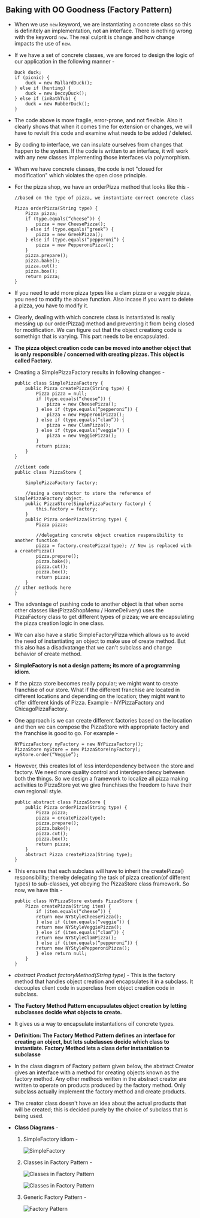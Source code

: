 ## Baking with OO Goodness (Factory Pattern)

* When we use `new` keyword, we are instantiating a concrete class so this is definitely an implementation, not an interface. There is nothing wrong with the keyword `new`. The real culprit is change and how change impacts the use of `new`.
* If we have a set of concrete classes, we are forced to design the logic of our application in the following manner - 

    ```
    Duck duck;
    if (picnic) {
        duck = new MallardDuck();
    } else if (hunting) {       
        duck = new DecoyDuck();
    } else if (inBathTub) {
        duck = new RubberDuck();
    }   
    ```
* The code above is more fragile, error-prone, and not flexible. Also it clearly shows that when it comes time for extension or changes, we will have to revisit this code and examine what needs to be added / deleted.
* By coding to interface, we can insulate ourselves from changes that happen to the system. If the code is written to an interface, it will work with any new classes implementing those interfaces via polymorphism.
* When we have concrete classes, the code is not "closed for modification" which violates the open close principle.
* For the pizza shop, we have an orderPizza method that looks like this - 
    ```
    //based on the type of pizza, we instantiate correct concrete class

    Pizza orderPizza(String type) {
        Pizza pizza;
        if (type.equals(“cheese”)) {
            pizza = new CheesePizza();
        } else if (type.equals(“greek”) {
            pizza = new GreekPizza();
        } else if (type.equals(“pepperoni”) {
            pizza = new PepperoniPizza();
        }
        pizza.prepare();
        pizza.bake();
        pizza.cut();
        pizza.box();
        return pizza;
    }
    ```
* If you need to add more pizza types like a clam pizza or a veggie pizza, you need to modify the above function. Also incase if you want to delete a pizza, you have to modify it.
* Clearly, dealing with which concrete class is instantiated is really messing up our orderPizza() method and preventing it from being closed for modification. We can figure out that the object creationg code is somethign that is varying. This part needs to be encapsulated.
* **The pizza object creation code can be moved into another object that is only responsible / concerned with creating pizzas. This object is called Factory.**
* Creating a SimplePizzaFactory results in following changes -
    ```
    public class SimplePizzaFactory {
        public Pizza createPizza(String type) {
            Pizza pizza = null;
            if (type.equals(“cheese”)) {
                pizza = new CheesePizza();
            } else if (type.equals(“pepperoni”)) {
                pizza = new PepperoniPizza();
            } else if (type.equals(“clam”)) {
                pizza = new ClamPizza();
            } else if (type.equals(“veggie”)) {
                pizza = new VeggiePizza();
            }
            return pizza;
        }
    }

    //client code
    public class PizzaStore {
        
        SimplePizzaFactory factory;
        
        //using a constructor to store the reference of SimplePizzaFactory object.
        public PizzaStore(SimplePizzaFactory factory) {
            this.factory = factory;
        }
        public Pizza orderPizza(String type) {
            Pizza pizza;

            //delegating concrete object creation responsibility to another function
            pizza = factory.createPizza(type); // New is replaced with a createPizza()
            pizza.prepare();
            pizza.bake();
            pizza.cut();
            pizza.box();
            return pizza;
        }
    // other methods here
    }
    ```
* The advantage of pushing code to another object is that when some other classes like(PizzaShopMenu / HomeDelivery) uses the PizzaFactory class to get different types of pizzas; we are encapsulating the pizza creation logic in one class. 
* We can also have a static SimpleFactoryPizza which allows us to avoid the need of instantiating an object to make use of create method. But this also has a disadvatange that we can't subclass and change behavior of create method.
* **SimpleFactory is not a design pattern; its more of a programming idiom**.
* If the pizza store becomes really popular; we might want to create franchise of our store. What if the different franchise are located in different locations and depending on the location; they might want to offer different kinds of Pizza. Example - NYPizzaFactory and ChicagoPizzaFactory.
* One approach is we can create different factories based on the location and then we can compose the PizzaStore with appropriate factory and the franchise is good to go. For example -
    ```
    NYPizzaFactory nyFactory = new NYPizzaFactory();
    PizzaStore nyStore = new PizzaStore(nyFactory);
    nyStore.order(“Veggie”);
    ```
* However, this creates lot of less interdependency between the store and factory. We need more quality control and interdependency between both the things. So we design a framework to localize all pizza making activities to PizzaStore yet we give franchises the freedom to have their own regionall style.
    ```
    public abstract class PizzaStore {
        public Pizza orderPizza(String type) {
            Pizza pizza;
            pizza = createPizza(type);
            pizza.prepare();
            pizza.bake();
            pizza.cut();
            pizza.box();
            return pizza;
        }
        abstract Pizza createPizza(String type); 
    }
    ```
* This ensures that each subclass will have to inherit the createPizza() responsibility; thereby delegating the task of pizza creation(of different types) to sub-classes, yet obeying the PizzaStore class framework. So now, we have this -

    ```
    public class NYPizzaStore extends PizzaStore {
        Pizza createPizza(String item) {
            if (item.equals(“cheese”)) {
            return new NYStyleCheesePizza();
            } else if (item.equals(“veggie”)) {
            return new NYStyleVeggiePizza();
            } else if (item.equals(“clam”)) {
            return new NYStyleClamPizza();
            } else if (item.equals(“pepperoni”)) {
            return new NYStylePepperoniPizza();
            } else return null;
        }
    }
    ```

* *abstract Product factoryMethod(String type)* - This is the factory method that handles object creation and encapsulates it in a subclass. It decouples client code in superclass from object creation code in subclass.
* **The Factory Method Pattern encapsulates object creation by letting subclasses decide what objects to create.**
*  It gives us a way to encapsulate instantations oif concrete types. 
* **Definition: The Factory Method Pattern defines an interface for creating an object, but lets subclasses decide which class to instantiate. Factory Method lets a class defer instantiation to subclasse** 
* In the class diagram of Factory pattern given below, the abstract Creator gives an interface with a method for creating objects known as the factory method. Any other methods written in the abstract creator are written to operate on products produced by the factory method. Only subclass actually implement the factory method and create products.
* The creator class doesn't have an idea about the actual products that will be created; this is decided purely by the choice of subclass that is being used. 


* **Class Diagrams** -
  1. SimpleFactory idiom - 

        ![SimpleFactory](../assets/SimpleFactoryIdiom.png)

  2. Classes in Factory Pattern -

        ![Classes in Factory Pattern](../assets/Perspective1.png)

        ![Classes in Factory Pattern](../assets/Perspective2.png)

  3. Generic Factory Pattern -

        ![Factory Pattern](../assets/FactoryPattern.png)




 

